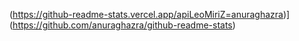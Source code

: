 (https://github-readme-stats.vercel.app/apiLeoMiriZ=anuraghazra)](https://github.com/anuraghazra/github-readme-stats)


